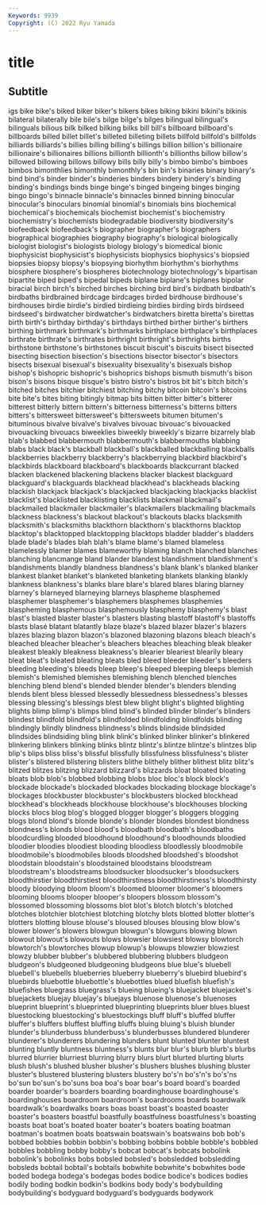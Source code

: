 ```yaml
---
Keywords: 9939
Copyright: (C) 2022 Ryu Yamada
---
```



# title

## Subtitle
igs bike bike's biked biker biker's bikers bikes biking
bikini bikini's bikinis bilateral bilaterally bile bile's bilge bilge's bilges
bilingual bilingual's bilinguals bilious bilk bilked bilking bilks bill bill's
billboard billboard's billboards billed billet billet's billeted billeting billets billfold
billfold's billfolds billiards billiards's billies billing billing's billings billion billion's
billionaire billionaire's billionaires billions billionth billionth's billionths billow billow's billowed
billowing billows billowy bills billy billy's bimbo bimbo's bimboes bimbos
bimonthlies bimonthly bimonthly's bin bin's binaries binary binary's bind bind's
binder binder's binderies binders bindery bindery's binding binding's bindings binds
binge binge's binged bingeing binges binging bingo bingo's binnacle binnacle's
binnacles binned binning binocular binocular's binoculars binomial binomial's binomials bins
biochemical biochemical's biochemicals biochemist biochemist's biochemistry biochemistry's biochemists biodegradable biodiversity
biodiversity's biofeedback biofeedback's biographer biographer's biographers biographical biographies biography biography's
biological biologically biologist biologist's biologists biology biology's biomedical bionic biophysicist
biophysicist's biophysicists biophysics biophysics's biopsied biopsies biopsy biopsy's biopsying biorhythm
biorhythm's biorhythms biosphere biosphere's biospheres biotechnology biotechnology's bipartisan bipartite biped
biped's bipedal bipeds biplane biplane's biplanes bipolar biracial birch birch's
birched birches birching bird bird's birdbath birdbath's birdbaths birdbrained birdcage
birdcages birded birdhouse birdhouse's birdhouses birdie birdie's birdied birdieing birdies
birding birds birdseed birdseed's birdwatcher birdwatcher's birdwatchers biretta biretta's birettas
birth birth's birthday birthday's birthdays birthed birther birther's birthers birthing
birthmark birthmark's birthmarks birthplace birthplace's birthplaces birthrate birthrate's birthrates birthright
birthright's birthrights births birthstone birthstone's birthstones biscuit biscuit's biscuits bisect
bisected bisecting bisection bisection's bisections bisector bisector's bisectors bisects bisexual
bisexual's bisexuality bisexuality's bisexuals bishop bishop's bishopric bishopric's bishoprics bishops
bismuth bismuth's bison bison's bisons bisque bisque's bistro bistro's bistros
bit bit's bitch bitch's bitched bitches bitchier bitchiest bitching bitchy
bitcoin bitcoin's bitcoins bite bite's bites biting bitingly bitmap bits
bitten bitter bitter's bitterer bitterest bitterly bittern bittern's bitterness bitterness's
bitterns bitters bitters's bittersweet bittersweet's bittersweets bitumen bitumen's bituminous bivalve
bivalve's bivalves bivouac bivouac's bivouacked bivouacking bivouacs biweeklies biweekly biweekly's
bizarre bizarrely blab blab's blabbed blabbermouth blabbermouth's blabbermouths blabbing blabs
black black's blackball blackball's blackballed blackballing blackballs blackberries blackberry blackberry's
blackberrying blackbird blackbird's blackbirds blackboard blackboard's blackboards blackcurrant blacked blacken
blackened blackening blackens blacker blackest blackguard blackguard's blackguards blackhead blackhead's
blackheads blacking blackish blackjack blackjack's blackjacked blackjacking blackjacks blacklist blacklist's
blacklisted blacklisting blacklists blackmail blackmail's blackmailed blackmailer blackmailer's blackmailers blackmailing
blackmails blackness blackness's blackout blackout's blackouts blacks blacksmith blacksmith's blacksmiths
blackthorn blackthorn's blackthorns blacktop blacktop's blacktopped blacktopping blacktops bladder bladder's
bladders blade blade's blades blah blah's blame blame's blamed blameless
blamelessly blamer blames blameworthy blaming blanch blanched blanches blanching blancmange
bland blander blandest blandishment blandishment's blandishments blandly blandness blandness's blank
blank's blanked blanker blankest blanket blanket's blanketed blanketing blankets blanking
blankly blankness blankness's blanks blare blare's blared blares blaring blarney
blarney's blarneyed blarneying blarneys blaspheme blasphemed blasphemer blasphemer's blasphemers blasphemes
blasphemies blaspheming blasphemous blasphemously blasphemy blasphemy's blast blast's blasted blaster
blaster's blasters blasting blastoff blastoff's blastoffs blasts blasé blatant blatantly
blaze blaze's blazed blazer blazer's blazers blazes blazing blazon blazon's
blazoned blazoning blazons bleach bleach's bleached bleacher bleacher's bleachers bleaches
bleaching bleak bleaker bleakest bleakly bleakness bleakness's blearier bleariest blearily
bleary bleat bleat's bleated bleating bleats bled bleed bleeder bleeder's
bleeders bleeding bleeding's bleeds bleep bleep's bleeped bleeping bleeps blemish
blemish's blemished blemishes blemishing blench blenched blenches blenching blend blend's
blended blender blender's blenders blending blends blent bless blessed blessedly
blessedness blessedness's blesses blessing blessing's blessings blest blew blight blight's
blighted blighting blights blimp blimp's blimps blind blind's blinded blinder
blinder's blinders blindest blindfold blindfold's blindfolded blindfolding blindfolds blinding blindingly
blindly blindness blindness's blinds blindside blindsided blindsides blindsiding bling blink
blink's blinked blinker blinker's blinkered blinkering blinkers blinking blinks blintz
blintz's blintze blintze's blintzes blip blip's blips bliss bliss's blissful
blissfully blissfulness blissfulness's blister blister's blistered blistering blisters blithe blithely
blither blithest blitz blitz's blitzed blitzes blitzing blizzard blizzard's blizzards
bloat bloated bloating bloats blob blob's blobbed blobbing blobs bloc
bloc's block block's blockade blockade's blockaded blockades blockading blockage blockage's
blockages blockbuster blockbuster's blockbusters blocked blockhead blockhead's blockheads blockhouse blockhouse's
blockhouses blocking blocks blocs blog blog's blogged blogger blogger's bloggers
blogging blogs blond blond's blonde blonde's blonder blondes blondest blondness
blondness's blonds blood blood's bloodbath bloodbath's bloodbaths bloodcurdling blooded bloodhound
bloodhound's bloodhounds bloodied bloodier bloodies bloodiest blooding bloodless bloodlessly bloodmobile
bloodmobile's bloodmobiles bloods bloodshed bloodshed's bloodshot bloodstain bloodstain's bloodstained bloodstains
bloodstream bloodstream's bloodstreams bloodsucker bloodsucker's bloodsuckers bloodthirstier bloodthirstiest bloodthirstiness bloodthirstiness's
bloodthirsty bloody bloodying bloom bloom's bloomed bloomer bloomer's bloomers blooming
blooms blooper blooper's bloopers blossom blossom's blossomed blossoming blossoms blot
blot's blotch blotch's blotched blotches blotchier blotchiest blotching blotchy blots
blotted blotter blotter's blotters blotting blouse blouse's bloused blouses blousing
blow blow's blower blower's blowers blowgun blowgun's blowguns blowing blown
blowout blowout's blowouts blows blowsier blowsiest blowsy blowtorch blowtorch's blowtorches
blowup blowup's blowups blowzier blowziest blowzy blubber blubber's blubbered blubbering
blubbers bludgeon bludgeon's bludgeoned bludgeoning bludgeons blue blue's bluebell bluebell's
bluebells blueberries blueberry blueberry's bluebird bluebird's bluebirds bluebottle bluebottle's bluebottles
blued bluefish bluefish's bluefishes bluegrass bluegrass's blueing blueing's bluejacket bluejacket's
bluejackets bluejay bluejay's bluejays bluenose bluenose's bluenoses blueprint blueprint's blueprinted
blueprinting blueprints bluer blues bluest bluestocking bluestocking's bluestockings bluff bluff's
bluffed bluffer bluffer's bluffers bluffest bluffing bluffs bluing bluing's bluish
blunder blunder's blunderbuss blunderbuss's blunderbusses blundered blunderer blunderer's blunderers blundering
blunders blunt blunted blunter bluntest blunting bluntly bluntness bluntness's blunts
blur blur's blurb blurb's blurbs blurred blurrier blurriest blurring blurry
blurs blurt blurted blurting blurts blush blush's blushed blusher blusher's
blushers blushes blushing bluster bluster's blustered blustering blusters blustery bo's'n
bo's'n's bo's'ns bo'sun bo'sun's bo'suns boa boa's boar boar's board
board's boarded boarder boarder's boarders boarding boardinghouse boardinghouse's boardinghouses boardroom
boardroom's boardrooms boards boardwalk boardwalk's boardwalks boars boas boast boast's
boasted boaster boaster's boasters boastful boastfully boastfulness boastfulness's boasting boasts
boat boat's boated boater boater's boaters boating boatman boatman's boatmen
boats boatswain boatswain's boatswains bob bob's bobbed bobbies bobbin bobbin's
bobbing bobbins bobble bobble's bobbled bobbles bobbling bobby bobby's bobcat
bobcat's bobcats bobolink bobolink's bobolinks bobs bobsled bobsled's bobsledded bobsledding
bobsleds bobtail bobtail's bobtails bobwhite bobwhite's bobwhites bode boded bodega
bodega's bodegas bodes bodice bodice's bodices bodies bodily boding bodkin
bodkin's bodkins body body's bodybuilding bodybuilding's bodyguard bodyguard's bodyguards bodywork
